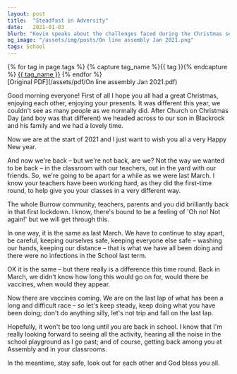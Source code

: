 ```yaml
---
layout: post
title:  "Steadfast in Adversity"
date:   2021-01-03
blurb: "Kevin speaks about the challenges faced during the Christmas season amidst the pandemic, emphasizing the importance of staying apart to keep everyone safe. He acknowledges the hard work of teachers and the community's efforts during the first lockdown, offering hope with the arrival of vaccines. Kevin encourages everyone to stay steady and avoid mistakes as we approach the end of this difficult period."
og_image: "/assets/img/posts/On line assembly Jan 2021.png"
tags: School
---    
```

<div class="tag-pills">
  {% for tag in page.tags %}
    {% capture tag_name %}{{ tag }}{% endcapture %}
    <a href="{{ site.baseurl }}/tag/{{ tag_name }}" class="tag-pill">{{ tag_name }}</a>
  {% endfor %}
</div>
[Original PDF](/assets/pdf/On line assembly Jan 2021.pdf)

Good morning everyone! First of all I hope you all had a great Christmas, enjoying each other, enjoying your presents. It was different this year, we couldn't see as many people as we normally did. After Church on Christmas Day (and boy was that different) we headed across to our son in Blackrock and his family and we had a lovely time.

Now we are at the start of 2021 and I just want to wish you all a very Happy New year.

And now we're back – but we're not back, are we? Not the way we wanted to be back – in the classroom with our teachers, out in the yard with our friends. So, we're going to be apart for a while as we were last March. I know your teachers have been working hard, as they did the first-time round, to help give you your classes in a very different way.

The whole Burrow community, teachers, parents and you did brilliantly back in that first lockdown. I know, there's bound to be a feeling of 'Oh no! Not again!' but we will get through this.

In one way, it is the same as last March. We have to continue to stay apart, be careful, keeping ourselves safe, keeping everyone else safe – washing our hands, keeping our distance – that is what we have all been doing and there were no infections in the School last term.

OK it is the same – but there really is a difference this time round. Back in March, we didn't know how long this would go on for, would there be vaccines, when would they appear.

Now there are vaccines coming. We are on the last lap of what has been a long and difficult race – so let's keep steady, keep doing what you have been doing; don't do anything silly, let's not trip and fall on the last lap.

Hopefully, it won't be too long until you are back in school. I know that I'm really looking forward to seeing all the activity, hearing all the noise in the school playground as I go past; and of course, getting back among you at Assembly and in your classrooms.

In the meantime, stay safe, look out for each other and God bless you all.
